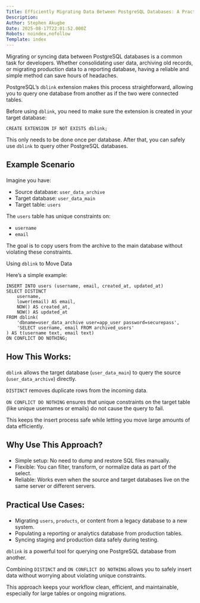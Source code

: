 ```yaml
---
Title: Efficiently Migrating Data Between PostgreSQL Databases: A Practical Guide
Description: 
Author: Stephen Akugbe
Date: 2025-08-17T22:01:52.000Z
Robots: noindex,nofollow
Template: index
---
```

<p>Migrating or syncing data between PostgreSQL databases is a common task for developers. Whether consolidating user data, archiving old records, or migrating production data to a reporting database, having a reliable and simple method can save hours of headaches.</p>

<p>PostgreSQL’s <code>dblink</code> extension makes this process straightforward, allowing you to query one database from another as if the two were connected tables.</p>

<p>Before using <code>dblink</code>, you need to make sure the extension is created in your target database:<br>
</p>

<div class="highlight js-code-highlight">
<pre class="highlight plaintext"><code>CREATE EXTENSION IF NOT EXISTS dblink;
</code></pre>

</div>



<p>This only needs to be done once per database. After that, you can safely use <code>dblink</code> to query other PostgreSQL databases.</p>

<h2>
  
  
  Example Scenario
</h2>

<p>Imagine you have:</p>

<ul>
<li>Source database: <code>user_data_archive</code>
</li>
<li>Target database: <code>user_data_main</code>
</li>
<li>Target table: <code>users</code>
</li>
</ul>

<p>The <code>users</code> table has unique constraints on:</p>

<ul>
<li><code>username</code></li>
<li><code>email</code></li>
</ul>

<p>The goal is to copy users from the archive to the main database without violating these constraints.</p>

<p>Using <code>dblink</code> to Move Data</p>

<p>Here’s a simple example:<br>
</p>

<div class="highlight js-code-highlight">
<pre class="highlight plaintext"><code>INSERT INTO users (username, email, created_at, updated_at)
SELECT DISTINCT
    username,
    lower(email) AS email,
    NOW() AS created_at,
    NOW() AS updated_at
FROM dblink(
    'dbname=user_data_archive user=app_user password=securepass',
    'SELECT username, email FROM archived_users'
) AS t(username text, email text)
ON CONFLICT DO NOTHING;
</code></pre>

</div>



<h2>
  
  
  How This Works:
</h2>

<p><code>dblink</code> allows the target database (<code>user_data_main</code>) to query the source (<code>user_data_archive</code>) directly.</p>

<p><code>DISTINCT</code> removes duplicate rows from the incoming data.</p>

<p><code>ON CONFLICT DO NOTHING</code> ensures that unique constraints on the target table (like unique usernames or emails) do not cause the query to fail.</p>

<p>This keeps the insert process safe while letting you move large amounts of data efficiently.</p>

<h2>
  
  
  Why Use This Approach?
</h2>

<ul>
<li>Simple setup: No need to dump and restore SQL files manually.</li>
<li>Flexible: You can filter, transform, or normalize data as part of the select.</li>
<li>Reliable: Works even when the source and target databases live on the same server or different servers.</li>
</ul>

<h2>
  
  
  Practical Use Cases:
</h2>

<ul>
<li>Migrating <code>users</code>, <code>products</code>, or content from a legacy database to a new system.</li>
<li>Populating a reporting or analytics database from production tables.</li>
<li>Syncing staging and production data safely during testing.</li>
</ul>

<p><code>dblink</code> is a powerful tool for querying one PostgreSQL database from another.</p>

<p>Combining <code>DISTINCT</code> and <code>ON CONFLICT DO NOTHING</code> allows you to safely insert data without worrying about violating unique constraints.</p>

<p>This approach keeps your workflow clean, efficient, and maintainable, especially for large tables or ongoing migrations.</p>

